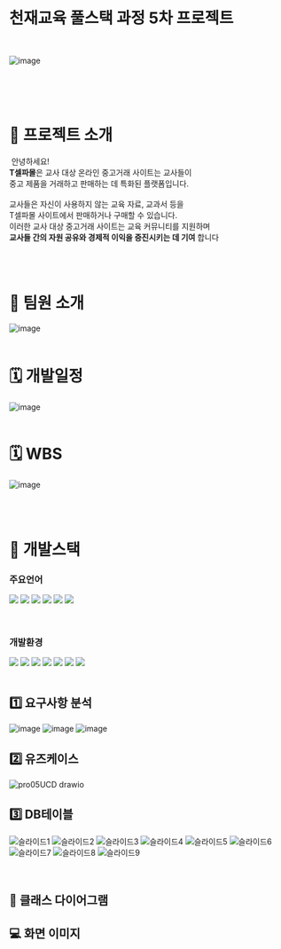 # 천재교육 풀스택 과정 5차 프로젝트 
<br/>

![image](https://github.com/kuyejin/project5/assets/65212187/75cb2a11-c981-4f77-887b-1ec2a63a4f14)



&nbsp;&nbsp;&nbsp;&nbsp;&nbsp;&nbsp;&nbsp;&nbsp;&nbsp;&nbsp;&nbsp;&nbsp;&nbsp;&nbsp;&nbsp;&nbsp;&nbsp;&nbsp;&nbsp;&nbsp;&nbsp;&nbsp;&nbsp;&nbsp;&nbsp;&nbsp;&nbsp;&nbsp;&nbsp;&nbsp;&nbsp;&nbsp;&nbsp;&nbsp;&nbsp;&nbsp;&nbsp;&nbsp;&nbsp;&nbsp;&nbsp;&nbsp;&nbsp;&nbsp;&nbsp;&nbsp;&nbsp;&nbsp;&nbsp;&nbsp;&nbsp;&nbsp;&nbsp;&nbsp;&nbsp;&nbsp;&nbsp;&nbsp;&nbsp;&nbsp;
​
<br/><br/>
​
# 📂 프로젝트 소개 
​
안녕하세요! <br/>
**T셀파몰**은 교사 대상 온라인 중고거래 사이트는 교사들이 <br/>
중고 제품을 거래하고 판매하는 데 특화된 플랫폼입니다.
​<br/><br/>
교사들은 자신이 사용하지 않는 교육 자료, 교과서 등을 <br/>
T셀파몰 사이트에서 판매하거나 구매할 수 있습니다.  <br/>
이러한 교사 대상 중고거래 사이트는 교육 커뮤니티를 지원하며 <br/>
**교사들 간의 자원 공유와 경제적 이익을 증진시키는 데 기여** 합니다
 <br/> <br/>
 

<br/>



  # 👤 팀원 소개
![image](https://github.com/kuyejin/project5/assets/65212187/f975c7d2-d75a-46b0-bd52-81e7846b6f63)
​
<br/>
​
# 🗓 개발일정
![image](https://github.com/kuyejin/project5/assets/65212187/77b42c9f-506c-4ecc-8049-1d44a1079854)
<br/>
​
# 🗓 WBS
![image](https://github.com/kuyejin/project5/assets/65212187/33e34274-7465-43a0-98b6-e8792137f1fe)

<br/>
​

#  🔨 개발스택

### 주요언어
<img  src="https://img.shields.io/badge/java-007396?style=for-the-badge&logo=java&logoColor=white"> <img  src="https://img.shields.io/badge/html5-E34F26?style=for-the-badge&logo=html5&logoColor=white"> <img  src="https://img.shields.io/badge/css-1572B6?style=for-the-badge&logo=css3&logoColor=white"> <img  src="https://img.shields.io/badge/javascript-F7DF1E?style=for-the-badge&logo=javascript&logoColor=black"> <img src="https://img.shields.io/badge/jquery-0769AD?style=for-the-badge&logo=jquery&logoColor=white"> <img src="https://img.shields.io/badge/bulma-00D0B1?style=for-the-badge&logo=bulma&logoColor=white">
 
​
​
​
​
​
​
### 개발환경
<img src="https://img.shields.io/badge/spring-6DB33F?style=for-the-badge&logo=spring&logoColor=white"> <img  src="https://img.shields.io/badge/apache tomcat-F8DC75?style=for-the-badge&logo=apachetomcat&logoColor=white"> <img  src="https://img.shields.io/badge/github-181717?style=for-the-badge&logo=github&logoColor=white">
<img  src="https://img.shields.io/badge/git-F05032?style=for-the-badge&logo=git&logoColor=white">
<img  src="https://img.shields.io/badge/intellijidea-6A5FBB?style=for-the-badge&logo=intellijidea&logoColor=white"> <img  src="https://img.shields.io/badge/mariaDB-003545?style=for-the-badge&logo=mariaDB&logoColor=white">  <img  src="https://img.shields.io/badge/figma-%23F24E1E.svg?style=for-the-badge&logo=figma&logoColor=white"> 
​
<br/>
​




## 1️⃣ 요구사항 분석
![image](https://github.com/kuyejin/project5/assets/65212187/b5b67f15-44eb-49c8-b361-6afa73a056c1)
![image](https://github.com/kuyejin/project5/assets/65212187/6cac4113-98c0-4074-83de-457710d05214)
![image](https://github.com/kuyejin/project5/assets/65212187/735dff78-7bf1-4171-8d83-33d209c3f24b)
<br/>

## 2️⃣ 유즈케이스
![pro05UCD drawio](https://github.com/kuyejin/project5/assets/65212187/4b590444-fa60-4e50-96d1-1616a3e27858)
<br/>

## 3️⃣ DB테이블
![슬라이드1](https://github.com/kuyejin/project5/assets/65212187/dd18eded-87f9-40de-832e-8defb9650058)
![슬라이드2](https://github.com/kuyejin/project5/assets/65212187/e1d6a62a-cd61-4ea5-a6e9-34f47c2f2090)
![슬라이드3](https://github.com/kuyejin/project5/assets/65212187/161df27f-540f-49da-857d-efe85fedde58)
![슬라이드4](https://github.com/kuyejin/project5/assets/65212187/5fa3a7e8-5d30-45ac-834f-30b340679169)
![슬라이드5](https://github.com/kuyejin/project5/assets/65212187/1ba6a366-eefd-4c63-81d4-2ecf41063637)
![슬라이드6](https://github.com/kuyejin/project5/assets/65212187/2f11d2fd-1ac4-499f-9d1c-d250f2de1137)
![슬라이드7](https://github.com/kuyejin/project5/assets/65212187/7379c897-2109-48db-baba-04390f4b159d)
![슬라이드8](https://github.com/kuyejin/project5/assets/65212187/8741e076-dc3b-4ace-997c-aba2acef94ef)
![슬라이드9](https://github.com/kuyejin/project5/assets/65212187/273850ed-9ce4-4b86-a85d-a9266e26da2d)

<br/>

## 📐  클래스 다이어그램


##  💻 화면 이미지
​
